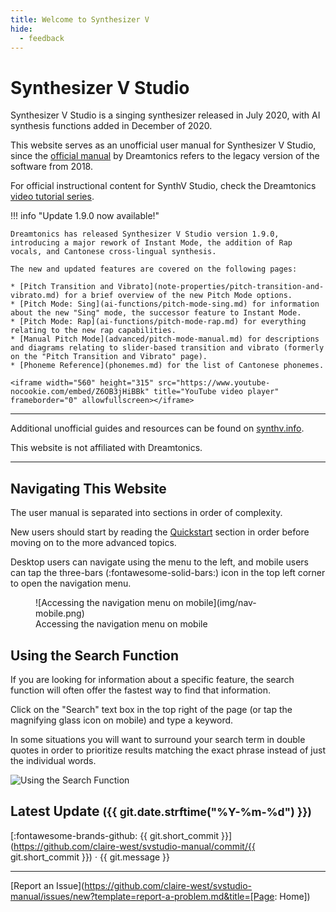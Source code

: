 ```yaml
---
title: Welcome to Synthesizer V
hide:
  - feedback
---
```


# Synthesizer V Studio

<!-- ![Synthesizer V Logo](/img/synthesizer-v.png) -->

Synthesizer V Studio is a singing synthesizer released in July 2020, with AI synthesis functions added in December of 2020.

This website serves as an unofficial user manual for Synthesizer V Studio, since the [official manual](https://synthesizerv.com/manual/) by Dreamtonics refers to the legacy version of the software from 2018.

For official instructional content for SynthV Studio, check the Dreamtonics [video tutorial series](https://www.youtube.com/playlist?list=PLmYtpIFKN5iKaUlB6mRGzFJ0SGRJgRIPz).

!!! info "Update 1.9.0 now available!"

    Dreamtonics has released Synthesizer V Studio version 1.9.0, introducing a major rework of Instant Mode, the addition of Rap vocals, and Cantonese cross-lingual synthesis.

    The new and updated features are covered on the following pages:

    * [Pitch Transition and Vibrato](note-properties/pitch-transition-and-vibrato.md) for a brief overview of the new Pitch Mode options.
    * [Pitch Mode: Sing](ai-functions/pitch-mode-sing.md) for information about the new "Sing" mode, the successor feature to Instant Mode.
    * [Pitch Mode: Rap](ai-functions/pitch-mode-rap.md) for everything relating to the new rap capabilities.
    * [Manual Pitch Mode](advanced/pitch-mode-manual.md) for descriptions and diagrams relating to slider-based transition and vibrato (formerly on the "Pitch Transition and Vibrato" page).
    * [Phoneme Reference](phonemes.md) for the list of Cantonese phonemes.

    <iframe width="560" height="315" src="https://www.youtube-nocookie.com/embed/Z6OB3jHiBBk" title="YouTube video player" frameborder="0" allowfullscreen></iframe>

---

Additional unofficial guides and resources can be found on [synthv.info](https://synthv.info/).

This website is not affiliated with Dreamtonics.

---

## Navigating This Website

The user manual is separated into sections in order of complexity.

New users should start by reading the [Quickstart](workspace/layout.md) section in order before moving on to the more advanced topics.

Desktop users can navigate using the menu to the left, and mobile users can tap the three-bars (:fontawesome-solid-bars:) icon in the top left corner to open the navigation menu.

<figure markdown>
  ![Accessing the navigation menu on mobile](img/nav-mobile.png)
  <figcaption>Accessing the navigation menu on mobile</figcaption>
</figure>

## Using the Search Function

If you are looking for information about a specific feature, the search function will often offer the fastest way to find that information.

Click on the "Search" text box in the top right of the page (or tap the magnifying glass icon on mobile) and type a keyword.

In some situations you will want to surround your search term in double quotes in order to prioritize results matching the exact phrase instead of just the individual words.

![Using the Search Function](img/nav-search.png)

## Latest Update <small>(<span class="git-revision-date-localized-plugin git-revision-date-localized-plugin-timeago"><span class="timeago" datetime="{{ git.date.isoformat() }}" locale="en"></span></span><span class="git-revision-date-localized-plugin git-revision-date-localized-plugin-iso_date">{{ git.date.strftime("%Y-%m-%d") }}</span>)</small>

[:fontawesome-brands-github: {{ git.short_commit }}](https://github.com/claire-west/svstudio-manual/commit/{{ git.short_commit }})</small> · {{ git.message }}

---

[Report an Issue](https://github.com/claire-west/svstudio-manual/issues/new?template=report-a-problem.md&title=[Page: Home])